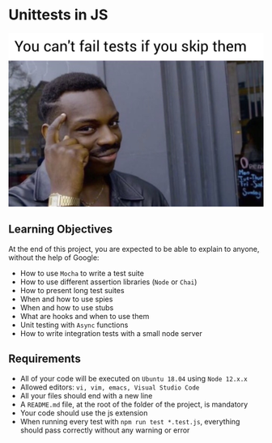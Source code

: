 # Unittests in JS

<img src='unittestsJS.jpeg' alt='unittests in js' />

## Learning Objectives
At the end of this project, you are expected to be able to explain to anyone, without the help of Google:

- How to use ```Mocha``` to write a test suite
- How to use different assertion libraries (```Node``` or ```Chai```)
- How to present long test suites
- When and how to use spies
- When and how to use stubs
- What are hooks and when to use them
- Unit testing with `Async` functions
- How to write integration tests with a small node server
## Requirements
- All of your code will be executed on `Ubuntu 18.04` using `Node 12.x.x`
- Allowed editors: `vi, vim, emacs, Visual Studio Code`
- All your files should end with a new line
- A `README.md` file, at the root of the folder of the project, is mandatory
- Your code should use the js extension
- When running every test with `npm run test *.test.js`, everything should pass correctly without any warning or error